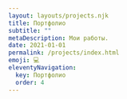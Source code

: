 ```yaml
---
layout: layouts/projects.njk
title: Портфолио
subtitle: ""
metaDescription: Мои работы.
date: 2021-01-01
permalink: /projects/index.html
emoji: 💻
eleventyNavigation:
  key: Портфолио
  order: 4
---
```

